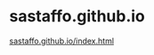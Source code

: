 # sastaffo.github.io

<a href="http://sastaffo.github.io/index.html"> sastaffo.github.io/index.html </a>

